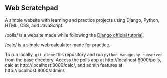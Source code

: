 ## Web Scratchpad

A simple website with learning and practice projects using Django, Python, HTML, CSS, and JavaScript.

/polls/ is a website made while following the [Django official tutorial](https://docs.djangoproject.com/en/3.2/intro/tutorial01/).

/calc/ is a simple web calculator made for practice.

To run locally, `git clone` this repository and run `python manage.py runserver` from the base directory. Access the polls app at http://localhost:8000/polls, calc at http://localhost:8000/calc/, and admin features at http://localhost:8000/admin/.
